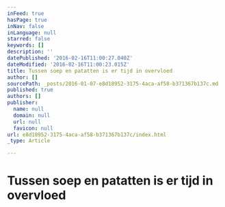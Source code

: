```yaml
---
inFeed: true
hasPage: true
inNav: false
inLanguage: null
starred: false
keywords: []
description: ''
datePublished: '2016-02-16T11:00:27.040Z'
dateModified: '2016-02-16T11:00:23.015Z'
title: Tussen soep en patatten is er tijd in overvloed
author: []
sourcePath: _posts/2016-01-07-e8d18952-3175-4aca-af58-b371367b137c.md
published: true
authors: []
publisher:
  name: null
  domain: null
  url: null
  favicon: null
url: e8d18952-3175-4aca-af58-b371367b137c/index.html
_type: Article

---
```

# Tussen soep en patatten is er tijd in overvloed